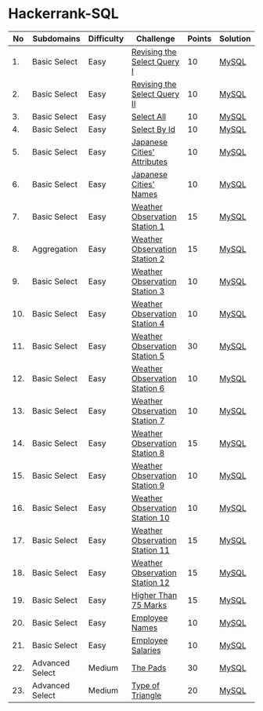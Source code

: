# Hackerrank-SQL

|No|Subdomains | Difficulty | Challenge | Points | Solution |
|--|--|--|--|--|--|
|1.| Basic Select | Easy | [Revising the Select Query I](https://www.hackerrank.com/challenges/revising-the-select-query/problem) | 10 | [MySQL](https://github.com/citraput/Hackerrank-SQL/blob/master/1-Revising_The_Select_Query_1.sql) |
|2.| Basic Select | Easy | [Revising the Select Query II](https://www.hackerrank.com/challenges/revising-the-select-query-2/problem) | 10 | [MySQL](https://github.com/citraput/Hackerrank-SQL/blob/master/2-Revising_The_Select_Query_2.sql) |
|3.| Basic Select | Easy | [Select All](https://www.hackerrank.com/challenges/select-all-sql/problem) | 10 | [MySQL](https://github.com/citraput/Hackerrank-SQL/blob/master/3-Select_All_SQL.sql) |
|4.| Basic Select | Easy | [Select By Id](https://www.hackerrank.com/challenges/select-by-id/problem) | 10 | [MySQL](https://github.com/citraput/Hackerrank-SQL/blob/master/4-Select_By_Id.sql) |
|5.| Basic Select | Easy | [Japanese Cities' Attributes](https://www.hackerrank.com/challenges/japanese-cities-attributes/problem) | 10 | [MySQL](https://github.com/citraput/Hackerrank-SQL/blob/master/5-Japanese_Cities_Attributes.sql) |
|6.| Basic Select | Easy | [Japanese Cities' Names](https://www.hackerrank.com/challenges/japanese-cities-name/problem) | 10 | [MySQL](https://github.com/citraput/Hackerrank-SQL/blob/master/6-Japanese-Cities-Name.sql) |
|7.| Basic Select | Easy | [Weather Observation Station 1](https://www.hackerrank.com/challenges/weather-observation-station-1/problem) | 15 | [MySQL](https://github.com/citraput/Hackerrank-SQL/blob/master/7-Weather_Observation_Station_1.sql) |
|8.| Aggregation | Easy | [Weather Observation Station 2](https://www.hackerrank.com/challenges/weather-observation-station-2/problem) | 15 | [MySQL](https://github.com/citraput/Hackerrank-SQL/blob/master/8-Weather_Observation_Station_2.sql) |
|9.| Basic Select | Easy | [Weather Observation Station 3](https://www.hackerrank.com/challenges/weather-observation-station-3/problem) | 10 | [MySQL](https://github.com/citraput/Hackerrank-SQL/blob/master/9-Weather_Observation_Station_3.sql) |
|10.| Basic Select | Easy | [Weather Observation Station 4](https://www.hackerrank.com/challenges/weather-observation-station-4/problem) | 10 | [MySQL](https://github.com/citraput/Hackerrank-SQL/blob/master/10-Weather_Observation_Station_4.sql) |
|11.| Basic Select | Easy | [Weather Observation Station 5](https://www.hackerrank.com/challenges/weather-observation-station-5/problem) | 30 | [MySQL](https://github.com/citraput/Hackerrank-SQL/blob/master/11-Weather_Observation_Station_5.sql) |
|12.| Basic Select | Easy | [Weather Observation Station 6](https://www.hackerrank.com/challenges/weather-observation-station-6/problem) | 10 | [MySQL](https://github.com/citraput/Hackerrank-SQL/blob/master/12-Weather_Observation_Station_6.sql) |
|13.| Basic Select | Easy | [Weather Observation Station 7](https://www.hackerrank.com/challenges/weather-observation-station-7/problem) | 10 | [MySQL](https://github.com/citraput/Hackerrank-SQL/blob/master/13-Weather_Observation_Station_7.sql) |
|14.| Basic Select | Easy | [Weather Observation Station 8](https://www.hackerrank.com/challenges/weather-observation-station-8/problem) | 15 | [MySQL](https://github.com/citraput/Hackerrank-SQL/blob/master/14-Weather_Observation_Station_8.sql) |
|15.| Basic Select | Easy | [Weather Observation Station 9](https://www.hackerrank.com/challenges/weather-observation-station-9/problem) | 10 | [MySQL](https://github.com/citraput/Hackerrank-SQL/blob/master/15-Weather_Observation_Station_9.sql) |
|16.| Basic Select | Easy | [Weather Observation Station 10](https://www.hackerrank.com/challenges/weather-observation-station-10/problem) | 10 | [MySQL](https://github.com/citraput/Hackerrank-SQL/blob/master/16-Weather_Observation_Station_10.sql) |
|17.| Basic Select | Easy | [Weather Observation Station 11](https://www.hackerrank.com/challenges/weather-observation-station-11/problem) | 15 | [MySQL](https://github.com/citraput/Hackerrank-SQL/blob/master/17-Weather_Observation_Station_11.sql) |
|18.| Basic Select | Easy | [Weather Observation Station 12](https://www.hackerrank.com/challenges/weather-observation-station-12/problem) | 15 | [MySQL](https://github.com/citraput/Hackerrank-SQL/blob/master/18-Weather_Observation_Station_12.sql) |
|19.| Basic Select | Easy | [Higher Than 75 Marks](https://www.hackerrank.com/challenges/more-than-75-marks/problem) | 15 | [MySQL](https://github.com/citraput/Hackerrank-SQL/blob/master/19-Higher_Than_75_Marks.sql) |
|20.| Basic Select | Easy | [Employee Names](https://www.hackerrank.com/challenges/name-of-employees/problem) | 10 | [MySQL](https://github.com/citraput/Hackerrank-SQL/blob/master/20-Employee_Names.sql) |
|21.| Basic Select | Easy | [Employee Salaries](https://www.hackerrank.com/challenges/salary-of-employees/problem) | 10 | [MySQL](https://github.com/citraput/Hackerrank-SQL/blob/master/21-Employee_Salaries.sql) |
|22.| Advanced Select | Medium | [The Pads](https://www.hackerrank.com/challenges/the-pads/problem) | 30 | [MySQL](https://github.com/citraput/Hackerrank-SQL/blob/master/22-The_PADS.sql) |
|23.| Advanced Select | Medium | [Type of Triangle](https://www.hackerrank.com/challenges/what-type-of-triangle/problem) | 20 | [MySQL](https://github.com/citraput/Hackerrank-SQL/blob/master/23-Type_Of_Triangle.sql) |
